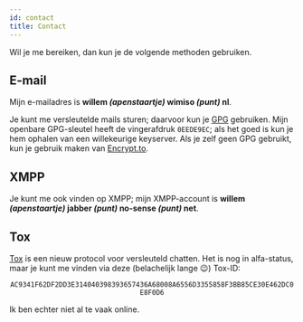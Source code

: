 ```yaml
---
id: contact
title: Contact
---
```


Wil je me bereiken, dan kun je de volgende methoden gebruiken.

E-mail
------

Mijn e-mailadres is **willem *(apenstaartje)* wimiso *(punt)* nl**.

Je kunt me versleutelde mails sturen; daarvoor kun je [GPG](https://www.gnupg.org/) gebruiken. Mijn openbare GPG-sleutel heeft de vingerafdruk <code>0EEDE9EC</code>; als het goed is kun je hem ophalen van een willekeurige keyserver. Als je zelf geen GPG gebruikt, kun je gebruik maken van [Encrypt.to](https://encrypt.to/0x0eede9ec).

XMPP
----

Je kunt me ook vinden op XMPP; mijn XMPP-account is **willem *(apenstaartje)* jabber *(punt)* no-sense *(punt)* net**.

Tox
---

[Tox](http://tox.im) is een nieuw protocol voor versleuteld chatten. Het is nog in alfa-status, maar je kunt me vinden via deze (belachelijk lange 😉) Tox-ID:

<center><code>AC9341F62DF2DD3E314040398393657436A68008A6556D3355858F3BB85CE30E462DC0E8F0D6</code></center>

Ik ben echter niet al te vaak online.
